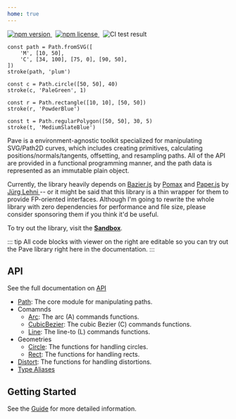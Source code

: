 ```yaml
---
home: true
---
```


<div class="badges">
	<p>
		<a href="https://www.npmjs.org/package/pave">
			<img src="https://img.shields.io/npm/v/pave.svg?style=flat-square" alt="npm version">
		</a>
		&nbsp;
		<a href="http://spdx.org/licenses/MIT">
			<img src="https://img.shields.io/npm/l/pave.svg?style=flat-square" alt="npm license">
		</a>
		&nbsp;
		<img src="https://github.com/baku89/pave/actions/workflows/ci.yml/badge.svg" alt="CI test result" />
	</p>
</div>

```js:pave
const path = Path.fromSVG([
	'M', [10, 50],
	'C', [34, 100], [75, 0], [90, 50],
])
stroke(path, 'plum')

const c = Path.circle([50, 50], 40)
stroke(c, 'PaleGreen', 1)

const r = Path.rectangle([10, 10], [50, 50])
stroke(r, 'PowderBlue')

const t = Path.regularPolygon([50, 50], 30, 5)
stroke(t, 'MediumSlateBlue')
```

Pave is a environment-agnostic toolkit specialized for manipulating SVG/Path2D curves, which includes creating primitives, calculating positions/normals/tangents, offsetting, and resampling paths. All of the API are provided in a functional programming manner, and the path data is represented as an immutable plain object.

Currently, the library heavily depends on [Bazier.js](https://pomax.github.io/bezierjs) by [Pomax](https://github.com/Pomax) and [Paper.js](http://paperjs.org) by [Jürg Lehni
](https://github.com/lehni) -- or it might be said that this library is a thin wrapper for them to provide FP-oriented interfaces. Although I'm going to rewrite the whole library with zero dependencies for performance and file size, please consider sponsoring them if you think it'd be useful.

To try out the library, visit the **[Sandbox](./sandbox)**.

::: tip
All code blocks with viewer on the right are editable so you can try out the Pave library right here in the documentation.
:::

## API

See the full documentation on [API](./api)

- [Path](./api/modules/Path-1): The core module for manipulating paths.
- Comamnds
  - [Arc](./api/modules/Arc): The arc (A) commands functions.
  - [CubicBezier](./api/modules/CubicBezier): The cubic Bezier (C) commands functions.
  - [Line](./api/modules/Line): The line-to (L) commands functions.
- Geometries
  - [Circle](./api/modules/Circle): The functions for handling circles.
  - [Rect](./api/modules/Rect): The functions for handling rects.
- [Distort](./api/modules/Distort): The functions for handling distortions.
- [Type Aliases](./api#types)

## Getting Started

See the [Guide](./guide) for more detailed information.
